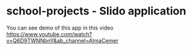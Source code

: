 # school-projects - Slido application
You can see demo of this app in this video https://www.youtube.com/watch?v=Q6D9TWNNbnY&ab_channel=AlmaCemer
